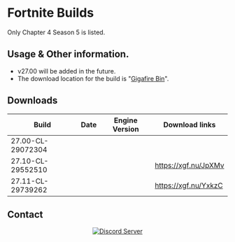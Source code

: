 # Fortnite Builds
Only Chapter 4 Season 5 is listed. 

## Usage & Other information.

- v27.00 will be added in the future.
- The download location for the build is  "[Gigafire Bin](https://gigafile.nu/)".

## Downloads

| Build                  	 | Date          	 | Engine Version	    |		    Download links             |
| ------------------------------ | --------------------- | ------------------------ | ------------------------------ |
| 27.00-CL-29072304        	 |          	   	 |                 	    |		                                       |
| 27.10-CL-29552510	                |                       |                          | https://xgf.nu/JpXMv     |
| 27.11-CL-29739262	         	 |                	 |               	    | https://xgf.nu/YxkzC		    |

## Contact

<p align="center">
  <a href="https://discord.gg/gKKwfPv4TB">
    <img src="https://discordapp.com/api/guilds/133049272517001216/widget.png?style=shield" alt="Discord Server">